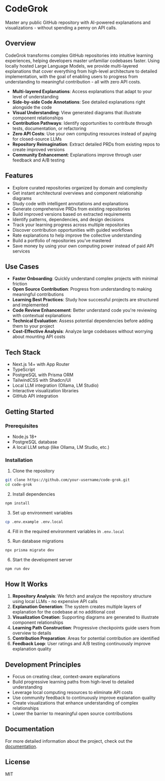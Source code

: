 # CodeGrok

Master any public GitHub repository with AI-powered explanations and visualizations - without spending a penny on API calls.

## Overview

CodeGrok transforms complex GitHub repositories into intuitive learning experiences, helping developers master unfamiliar codebases faster. Using locally hosted Large Language Models, we provide multi-layered explanations that cover everything from high-level architecture to detailed implementation, with the goal of enabling users to progress from understanding to meaningful contribution - all with zero API costs.

- **Multi-layered Explanations**: Access explanations that adapt to your level of understanding
- **Side-by-side Code Annotations**: See detailed explanations right alongside the code
- **Visual Understanding**: View generated diagrams that illustrate component relationships
- **Contribution Pathways**: Identify opportunities to contribute through tests, documentation, or refactoring
- **Zero API Costs**: Use your own computing resources instead of paying for closed-source LLMs
- **Repository Reimagination**: Extract detailed PRDs from existing repos to create improved versions
- **Community Enhancement**: Explanations improve through user feedback and A/B testing

## Features

- Explore curated repositories organized by domain and complexity
- Get instant architectural overviews and component relationship diagrams
- Study code with intelligent annotations and explanations
- Generate comprehensive PRDs from existing repositories
- Build improved versions based on extracted requirements
- Identify patterns, dependencies, and design decisions
- Track your learning progress across multiple repositories
- Discover contribution opportunities with guided workflows
- Rate explanations to help improve the collective understanding
- Build a portfolio of repositories you've mastered
- Save money by using your own computing power instead of paid API services

## Use Cases

- **Faster Onboarding**: Quickly understand complex projects with minimal friction
- **Open Source Contribution**: Progress from understanding to making meaningful contributions
- **Learning Best Practices**: Study how successful projects are structured and implemented
- **Code Review Enhancement**: Better understand code you're reviewing with contextual explanations
- **Technical Evaluation**: Assess potential dependencies before adding them to your project
- **Cost-Effective Analysis**: Analyze large codebases without worrying about mounting API costs

## Tech Stack

- Next.js 14+ with App Router
- TypeScript
- PostgreSQL with Prisma ORM
- TailwindCSS with Shadcn/UI
- Local LLM integration (Ollama, LM Studio)
- Interactive visualization libraries
- GitHub API integration

## Getting Started

### Prerequisites

- Node.js 18+
- PostgreSQL database
- A local LLM setup (like Ollama, LM Studio, etc.)

### Installation

1. Clone the repository

```bash
git clone https://github.com/your-username/code-grok.git
cd code-grok
```

2. Install dependencies

```bash
npm install
```

3. Set up environment variables

```bash
cp .env.example .env.local
```

4. Fill in the required environment variables in `.env.local`

5. Run database migrations

```bash
npx prisma migrate dev
```

6. Start the development server

```bash
npm run dev
```

## How It Works

1. **Repository Analysis**: We fetch and analyze the repository structure using local LLMs - no expensive API calls
2. **Explanation Generation**: The system creates multiple layers of explanation for the codebase at no additional cost
3. **Visualization Creation**: Supporting diagrams are generated to illustrate component relationships
4. **Learning Path Construction**: Progressive checkpoints guide users from overview to details
5. **Contribution Preparation**: Areas for potential contribution are identified
6. **Feedback Loop**: User ratings and A/B testing continuously improve explanation quality

## Development Principles

- Focus on creating clear, context-aware explanations
- Build progressive learning paths from high-level to detailed understanding
- Leverage local computing resources to eliminate API costs
- Use community feedback to continuously improve explanation quality
- Create visualizations that enhance understanding of complex relationships
- Lower the barrier to meaningful open source contributions

## Documentation

For more detailed information about the project, check out the [documentation](./docs/README.md).

## License

MIT
